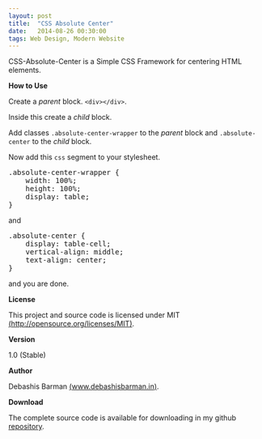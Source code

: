 ```yaml
---
layout: post
title:  "CSS Absolute Center"
date:   2014-08-26 00:30:00
tags: Web Design, Modern Website
---
```

CSS-Absolute-Center is a Simple CSS Framework for centering HTML elements.

**How to Use**

Create a _parent_ block.
`<div></div>`.

Inside this create a _child_ block.

Add classes `.absolute-center-wrapper` to the _parent_ block and `.absolute-center` to the _child_ block.

Now add this `css` segment to your stylesheet.
<pre>
.absolute-center-wrapper {
	width: 100%;
	height: 100%;
	display: table;
}
</pre>
and
<pre>
.absolute-center {
	display: table-cell;
	vertical-align: middle;
	text-align: center;
}
</pre>
and you are done.

**License**

This project and source code is licensed under MIT [(http://opensource.org/licenses/MIT)](http://opensource.org/licenses/MIT).

**Version**

1.0 (Stable)

**Author**

Debashis Barman [(www.debashisbarman.in)](http://www.debashisbarman.in).

**Download**

The complete source code is available for downloading in my github [repository](https://www.github.com/debashisbarman/css-absolute-center).

